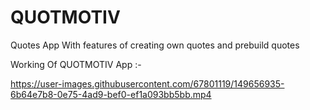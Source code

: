 # QUOTMOTIV
Quotes App With features of creating own quotes and prebuild quotes

Working Of QUOTMOTIV App :- 

https://user-images.githubusercontent.com/67801119/149656935-6b64e7b8-0e75-4ad9-bef0-ef1a093bb5bb.mp4
